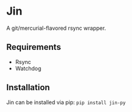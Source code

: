 # Jin

A git/mercurial-flavored rsync wrapper.

## Requirements

* Rsync
* Watchdog

## Installation

Jin can be installed via pip: `pip install jin-py`
